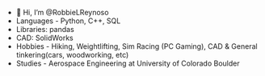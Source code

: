 - 👋 Hi, I’m @RobbieLReynoso
- Languages - Python, C++, SQL
- Libraries: pandas
- CAD: SolidWorks
- Hobbies - Hiking, Weightlifting, Sim Racing (PC Gaming), CAD & General tinkering(cars, woodworking, etc)
- Studies - Aerospace Engineering at University of Colorado Boulder


<!---
RobbieLReynoso/RobbieLReynoso is a ✨ special ✨ repository because its `README.md` (this file) appears on your GitHub profile.
You can click the Preview link to take a look at your changes.
--->
